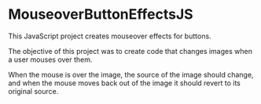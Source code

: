 # MouseoverButtonEffectsJS
This JavaScript project creates mouseover effects for buttons.


The objective of this project was to create code that changes images when a user mouses over them. 

When the mouse is over the image, the source of the image should change, and when the mouse moves back out of the image it should revert to its original source.

